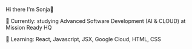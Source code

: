 Hi there I'm Sonja👋


🔭 Currently: studying Advanced Software Development (AI & CLOUD) at Mission Ready HQ

🌱 Learning: React, Javascript, JSX, Google Cloud, HTML, CSS

